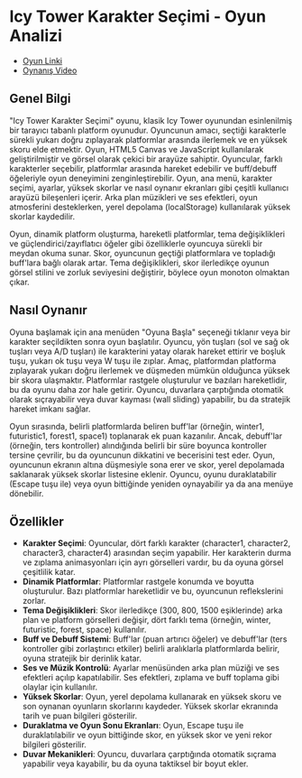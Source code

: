 # Icy Tower Karakter Seçimi - Oyun Analizi

- [Oyun Linki](https://fnyzc.github.io/fny_tower/)
- [Oynanış Video](https://youtu.be/Qmw5LWpZ2WA)

## Genel Bilgi
"Icy Tower Karakter Seçimi" oyunu, klasik Icy Tower oyunundan esinlenilmiş bir tarayıcı tabanlı platform oyunudur. Oyuncunun amacı, seçtiği karakterle sürekli yukarı doğru zıplayarak platformlar arasında ilerlemek ve en yüksek skoru elde etmektir. Oyun, HTML5 Canvas ve JavaScript kullanılarak geliştirilmiştir ve görsel olarak çekici bir arayüze sahiptir. Oyuncular, farklı karakterler seçebilir, platformlar arasında hareket edebilir ve buff/debuff öğeleriyle oyun deneyimini zenginleştirebilir. Oyun, ana menü, karakter seçimi, ayarlar, yüksek skorlar ve nasıl oynanır ekranları gibi çeşitli kullanıcı arayüzü bileşenleri içerir. Arka plan müzikleri ve ses efektleri, oyun atmosferini desteklerken, yerel depolama (localStorage) kullanılarak yüksek skorlar kaydedilir.

Oyun, dinamik platform oluşturma, hareketli platformlar, tema değişiklikleri ve güçlendirici/zayıflatıcı öğeler gibi özelliklerle oyuncuya sürekli bir meydan okuma sunar. Skor, oyuncunun geçtiği platformlara ve topladığı buff'lara bağlı olarak artar. Tema değişiklikleri, skor ilerledikçe oyunun görsel stilini ve zorluk seviyesini değiştirir, böylece oyun monoton olmaktan çıkar.

## Nasıl Oynanır
Oyuna başlamak için ana menüden "Oyuna Başla" seçeneği tıklanır veya bir karakter seçildikten sonra oyun başlatılır. Oyuncu, yön tuşları (sol ve sağ ok tuşları veya A/D tuşları) ile karakterini yatay olarak hareket ettirir ve boşluk tuşu, yukarı ok tuşu veya W tuşu ile zıplar. Amaç, platformdan platforma zıplayarak yukarı doğru ilerlemek ve düşmeden mümkün olduğunca yüksek bir skora ulaşmaktır. Platformlar rastgele oluşturulur ve bazıları hareketlidir, bu da oyunu daha zor hale getirir. Oyuncu, duvarlara çarptığında otomatik olarak sıçrayabilir veya duvar kayması (wall sliding) yapabilir, bu da stratejik hareket imkanı sağlar.

Oyun sırasında, belirli platformlarda beliren buff'lar (örneğin, winter1, futuristic1, forest1, space1) toplanarak ek puan kazanılır. Ancak, debuff'lar (örneğin, ters kontroller) alındığında belirli bir süre boyunca kontroller tersine çevrilir, bu da oyuncunun dikkatini ve becerisini test eder. Oyun, oyuncunun ekranın altına düşmesiyle sona erer ve skor, yerel depolamada saklanarak yüksek skorlar listesine eklenir. Oyuncu, oyunu duraklatabilir (Escape tuşu ile) veya oyun bittiğinde yeniden oynayabilir ya da ana menüye dönebilir.

## Özellikler
- **Karakter Seçimi**: Oyuncular, dört farklı karakter (character1, character2, character3, character4) arasından seçim yapabilir. Her karakterin durma ve zıplama animasyonları için ayrı görselleri vardır, bu da oyuna görsel çeşitlilik katar.
- **Dinamik Platformlar**: Platformlar rastgele konumda ve boyutta oluşturulur. Bazı platformlar hareketlidir ve bu, oyuncunun reflekslerini zorlar.
- **Tema Değişiklikleri**: Skor ilerledikçe (300, 800, 1500 eşiklerinde) arka plan ve platform görselleri değişir, dört farklı tema (örneğin, winter, futuristic, forest, space) kullanılır.
- **Buff ve Debuff Sistemi**: Buff'lar (puan artırıcı öğeler) ve debuff'lar (ters kontroller gibi zorlaştırıcı etkiler) belirli aralıklarla platformlarda belirir, oyuna stratejik bir derinlik katar.
- **Ses ve Müzik Kontrolü**: Ayarlar menüsünden arka plan müziği ve ses efektleri açılıp kapatılabilir. Ses efektleri, zıplama ve buff toplama gibi olaylar için kullanılır.
- **Yüksek Skorlar**: Oyun, yerel depolama kullanarak en yüksek skoru ve son oynanan oyunların skorlarını kaydeder. Yüksek skorlar ekranında tarih ve puan bilgileri gösterilir.
- **Duraklatma ve Oyun Sonu Ekranları**: Oyun, Escape tuşu ile duraklatılabilir ve oyun bittiğinde skor, en yüksek skor ve yeni rekor bilgileri gösterilir.
- **Duvar Mekanikleri**: Oyuncu, duvarlara çarptığında otomatik sıçrama yapabilir veya kayabilir, bu da oyuna taktiksel bir boyut ekler.